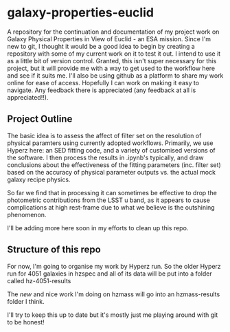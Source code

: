 # galaxy-properties-euclid
A repository for the continuation and documentation of my project work on Galaxy Physical Properties in View of Euclid - an ESA mission.
Since I'm new to git, I thought it would be a good idea to begin by creating a repository with some of my current work on it to test it out. I intend to use it as a little bit of version control. Granted, this isn't super necessary for this project, but it will provide me with a way to get used to the workflow here and see if it suits me.
I'll also be using github as a platform to share my work online for ease of access. Hopefully I can work on making it easy to navigate. Any feedback there is appreciated (any feedback at all is appreciated!!). 

## Project Outline
The basic idea is to assess the affect of filter set on the resolution of physical paramters using currently adopted workflows. Primarily, we use Hyperz here: an SED fitting code, and a variety of customised versions of the software. I then process the results in .ipynb's typically, and draw conclusions about the effectiveness of the fitting parameters (inc. filter set) based on the accuracy of physical parameter outputs vs. the actual mock galaxy recipe physics.

So far we find that in processing it can sometimes be effective to drop the photometric contributions from the LSST u band, as it appears to cause complications at high rest-frame due to what we believe is the outshining phenomenon.

I'll be adding more here soon in my efforts to clean up this repo.

## Structure of this repo
For now, I'm going to organise my work by Hyperz run. So the older Hyperz run for 4051 galaxies in hzspec and all of its data will be put into a folder called hz-4051-results

The *new* and nice work I'm doing on hzmass will go into an hzmass-results folder I think.

I'll try to keep this up to date but it's mostly just me playing around with git to be honest!